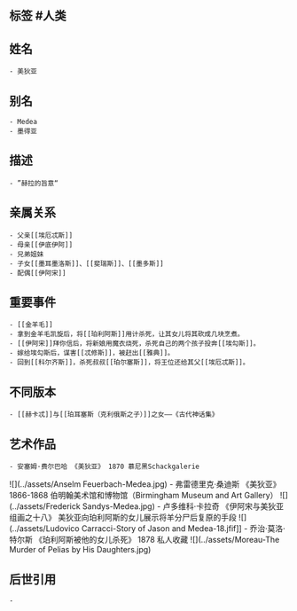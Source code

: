 ## 标签  #人类
## 姓名
	- 美狄亚
## 别名
	- Medea
	- 墨得亚
## 描述
	- ”赫拉的旨意“
## 亲属关系
	- 父亲[[埃厄忒斯]]
	- 母亲[[伊底伊阿]]
	- 兄弟姐妹
	- 子女[[墨耳墨洛斯]]、[[斐瑞斯]]、[[墨多斯]]
	- 配偶[[伊阿宋]]
## 重要事件
	- [[金羊毛]]
	- 拿到金羊毛凯旋后，将[[珀利阿斯]]用计杀死，让其女儿将其砍成几块烹煮。
	- [[伊阿宋]]拜你信后，将新娘用魔衣烧死，杀死自己的两个孩子投奔[[埃勾斯]]。
	- 嫁给埃勾斯后，谋害[[忒修斯]]，被赶出[[雅典]]。
	- 回到[[科尔齐斯]]，杀死叔叔[[珀尔塞斯]]，将王位还给其父[[埃厄忒斯]]。
## 不同版本
	- [[赫卡忒]]与[[珀耳塞斯（克利俄斯之子）]]之女——《古代神话集》
## 艺术作品
	- 安塞姆·费尔巴哈 《美狄亚》 1870 慕尼黑Schackgalerie
 ![](../assets/Anselm Feuerbach-Medea.jpg)
	- 弗雷德里克·桑迪斯 《美狄亚》 1866-1868 伯明翰美术馆和博物馆（Birmingham Museum and Art Gallery）
 ![](../assets/Frederick Sandys-Medea.jpg)
	- 卢多维科·卡拉奇 《伊阿宋与美狄亚组画之十八》 美狄亚向珀利阿斯的女儿展示将羊分尸后复原的手段
 ![](../assets/Ludovico Carracci-Story of Jason and Medea-18.jfif]]
	- 乔治·莫洛·特尔斯 《珀利阿斯被他的女儿杀死》 1878 私人收藏
 ![](../assets/Moreau-The Murder of Pelias by His Daughters.jpg)
## 后世引用
	-
